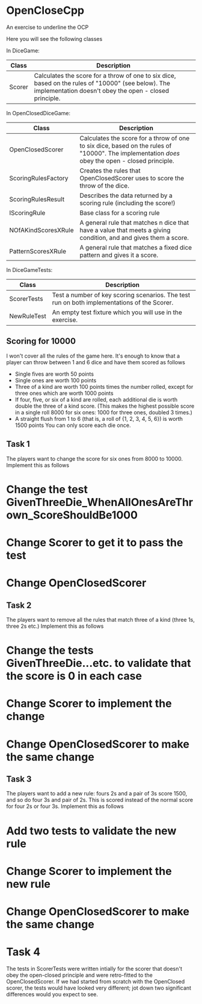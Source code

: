 # OpenCloseCpp
An exercise to underline the OCP

Here you will see the following classes

In DiceGame:

| Class | Description |
|-------|-------------|
| Scorer | Calculates the score for a throw of one to six dice, based on the rules of "10000" (see below). The implementation doesn't obey the open - closed principle.|

In OpenClosedDiceGame:

| Class | Description |
|-------|-------------|
| OpenClosedScorer | Calculates the score for a throw of one to six dice, based on the rules of "10000". The implementation *does* obey the open - closed principle.|
| ScoringRulesFactory | Creates the rules that OpenClosedScorer uses to score the throw of the dice. |
| ScoringRulesResult | Describes the data returned by a scoring rule (including the score!) |
| IScoringRule | Base class for a scoring rule |
| NOfAKindScoresXRule | A general rule that matches n dice that have a value that meets a giving condition, and and gives them a score. |
| PatternScoresXRule | A  general rule that matches a fixed dice pattern and gives it a score. |

In DiceGameTests:

| Class | Description |
|-------|-------------|
| ScorerTests | Test a number of key scoring scenarios. The test run on both implementations of the Scorer. |
| NewRuleTest | An empty test fixture which you will use in the exercise. |

## Scoring for 10000
I won't cover all the rules of the game here. It's enough to know that a player can throw between 1 and 6 dice and have them scored
as follows

* Single fives are worth 50 points
* Single ones are worth 100 points
* Three of a kind are worth 100 points times the number rolled, except for three ones which are worth 1000 points
* If four, five, or six of a kind are rolled, each additional die is worth double the three of a kind score. (This makes the highest possible score in a single roll 8000 for six ones: 1000 for three ones, doubled 3 times.)
* A straight flush from 1 to 6 (that is, a roll of {1, 2, 3, 4, 5, 6}) is worth 1500 points
You can only score each die once.

## Task 1
The players want to change the score for six ones from 8000 to 10000.
Implement this as follows

# Change the test GivenThreeDie_WhenAllOnesAreThrown_ScoreShouldBe1000
# Change Scorer to get it to pass the test
# Change OpenClosedScorer

## Task 2
The players want to remove all the rules that match three of a kind (three 1s, three 2s etc.) 
Implement this as follows

# Change the tests GivenThreeDie...etc. to validate that the score is 0 in each case
# Change Scorer to implement the change
# Change OpenClosedScorer to make the same change

## Task 3
The players want to add a new rule: fours 2s and a pair of 3s score 1500, and so do four 3s and pair of 2s. This is scored instead of the normal score for four 2s or four 3s.
Implement this as follows
# Add two tests to validate the new rule
# Change Scorer to implement the new rule
# Change OpenClosedScorer to make the same change

# Task 4
The tests in ScorerTests were written intially for the scorer that doesn't obey the open-closed principle and were retro-fitted to the OpenClosedScorer. If we had started from 
scratch with the OpenClosed scorer, the tests would have looked very different; jot down two significant differences would you expect to see.
